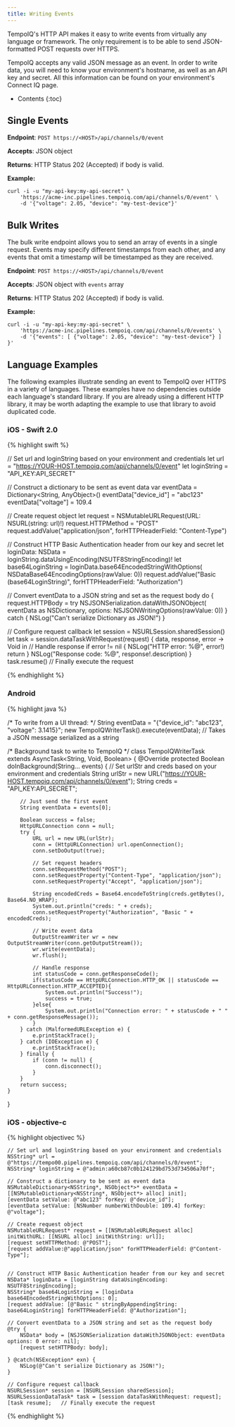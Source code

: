 ```yaml
---
title: Writing Events
---
```


TempoIQ's HTTP API makes it easy to write events from virtually any language
or framework. The only requirement is to be able to send JSON-formatted
POST requests over HTTPS.

TempoIQ accepts any valid JSON message as an event. In order to write data, you
will need to know your environment's hostname, as well as an API key and secret.
All this information can be found on your environment's Connect IQ page. 

* Contents
{:toc}

## Single Events

**Endpoint**: `POST https://<HOST>/api/channels/0/event`

**Accepts**: JSON object

**Returns**: HTTP Status 202 (Accepted) if body is valid.

**Example:**

    curl -i -u "my-api-key:my-api-secret" \
        'https://acme-inc.pipelines.tempoiq.com/api/channels/0/event' \
        -d '{"voltage": 2.05, "device": "my-test-device"}'

## Bulk Writes

The bulk write endpoint allows you to send an array of events in a 
single request. Events may specify different timestamps from each other,
and any events that omit a timestamp will be timestamped as they are received.

**Endpoint**: `POST https://<HOST>/api/channels/0/event`

**Accepts**: JSON object with `events` array

**Returns**: HTTP Status 202 (Accepted) if body is valid.

**Example:**

    curl -i -u "my-api-key:my-api-secret" \
        'https://acme-inc.pipelines.tempoiq.com/api/channels/0/events' \
        -d '{"events": [ {"voltage": 2.05, "device": "my-test-device"} ] }'

## Language Examples

The following examples illustrate sending an event to TempoIQ over HTTPS in
a variety of languages. These examples have no dependencies
outside each language's standard library. If you are already using a different
HTTP library, it may be worth adapting the example to use that library
to avoid duplicated code.

### iOS - Swift 2.0

{% highlight swift %}

// Set url and loginString based on your environment and credentials
let url = "https://YOUR-HOST.tempoiq.com/api/channels/0/event"
let loginString = "API_KEY:API_SECRET"

// Construct a dictionary to be sent as event data
var eventData = Dictionary<String, AnyObject>()
eventData["device_id"] = "abc123"
eventData["voltage"] = 109.4

// Create request object
let request = NSMutableURLRequest(URL: NSURL(string: url)!)
request.HTTPMethod = "POST"
request.addValue("application/json", forHTTPHeaderField: "Content-Type")

// Construct HTTP Basic Authentication header from our key and secret
let loginData: NSData = loginString.dataUsingEncoding(NSUTF8StringEncoding)!
let base64LoginString = loginData.base64EncodedStringWithOptions(
    NSDataBase64EncodingOptions(rawValue: 0))
request.addValue("Basic \(base64LoginString)", forHTTPHeaderField: "Authorization")

// Convert eventData to a JSON string and set as the request body
do {
    request.HTTPBody = try NSJSONSerialization.dataWithJSONObject(
        eventData as NSDictionary, options: NSJSONWritingOptions(rawValue: 0))
} catch {
    NSLog("Can't serialize Dictionary as JSON!")
}

// Configure request callback
let session = NSURLSession.sharedSession()
let task = session.dataTaskWithRequest(request) { data, response, error -> Void in
    // Handle response
    if error != nil {
        NSLog("HTTP error: %@", error!)
        return
    }
    NSLog("Response code: %@", response!.description)
}
task.resume()   // Finally execute the request

{% endhighlight %}

### Android

{% highlight java %}

/* To write from a UI thread: */
String eventData = "{\"device_id\": \"abc123\", \"voltage\": 3.1415}";
new TempoIQWriterTask().execute(eventData);     // Takes a JSON message serialized as a string

/* Background task to write to TempoIQ */
class TempoIQWriterTask extends AsyncTask<String, Void, Boolean> {
    @Override
    protected Boolean doInBackground(String... events) {
        // Set urlStr and creds based on your environment and credentials
        String urlStr = new URL("https://YOUR-HOST.tempoiq.com/api/channels/0/event");
        String creds = "API_KEY:API_SECRET";

        // Just send the first event
        String eventData = events[0];

        Boolean success = false;
        HttpURLConnection conn = null;
        try {
            URL url = new URL(urlStr);
            conn = (HttpURLConnection) url.openConnection();
            conn.setDoOutput(true);

            // Set request headers
            conn.setRequestMethod("POST");
            conn.setRequestProperty("Content-Type", "application/json");
            conn.setRequestProperty("Accept", "application/json");

            String encodedCreds = Base64.encodeToString(creds.getBytes(), Base64.NO_WRAP);
            System.out.println("creds: " + creds);
            conn.setRequestProperty("Authorization", "Basic " + encodedCreds);

            // Write event data
            OutputStreamWriter wr = new OutputStreamWriter(conn.getOutputStream());
            wr.write(eventData);
            wr.flush();

            // Handle response
            int statusCode = conn.getResponseCode();
            if(statusCode == HttpURLConnection.HTTP_OK || statusCode == HttpURLConnection.HTTP_ACCEPTED){
                System.out.println("Success!");
                success = true;
            }else{
                System.out.println("Connection error: " + statusCode + " " + conn.getResponseMessage());
            }
        } catch (MalformedURLException e) {
            e.printStackTrace();
        } catch (IOException e) {
            e.printStackTrace();
        } finally {
            if (conn != null) {
                conn.disconnect();
            }
        }
        return success;
    }
}

### iOS - objective-c

{% highlight objectivec %}

    // Set url and loginString based on your environment and credentials
    NSString* url = @"https://tempo00.pipelines.tempoiq.com/api/channels/0/event";
    NSString* loginString = @"admin:a60cb87c0b124129bd753d734506a70f";

    // Construct a dictionary to be sent as event data
    NSMutableDictionary<NSString*, NSObject*>* eventData = [[NSMutableDictionary<NSString*, NSObject*> alloc] init];
    [eventData setValue: @"abc123" forKey: @"device_id"];
    [eventData setValue: [NSNumber numberWithDouble: 109.4] forKey: @"voltage"];

    // Create request object
    NSMutableURLRequest* request = [[NSMutableURLRequest alloc] initWithURL: [[NSURL alloc] initWithString: url]];
    [request setHTTPMethod: @"POST"];
    [request addValue:@"application/json" forHTTPHeaderField: @"Content-Type"];


    // Construct HTTP Basic Authentication header from our key and secret
    NSData* loginData = [loginString dataUsingEncoding: NSUTF8StringEncoding];
    NSString* base64LoginString = [loginData base64EncodedStringWithOptions: 0];
    [request addValue: [@"Basic " stringByAppendingString: base64LoginString] forHTTPHeaderField: @"Authorization"];

    // Convert eventData to a JSON string and set as the request body
    @try {
        NSData* body = [NSJSONSerialization dataWithJSONObject: eventData options: 0 error: nil];
        [request setHTTPBody: body];

    } @catch(NSException* exn) {
        NSLog(@"Can't serialize Dictionary as JSON!");
    }

    // Configure request callback
    NSURLSession* session = [NSURLSession sharedSession];
    NSURLSessionDataTask* task = [session dataTaskWithRequest: request];
    [task resume];   // Finally execute the request

{% endhighlight %}

